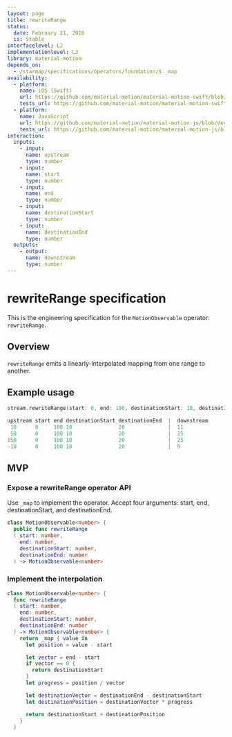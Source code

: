 ```yaml
---
layout: page
title: rewriteRange
status:
  date: February 21, 2016
  is: Stable
interfacelevel: L2
implementationlevel: L3
library: material-motion
depends_on:
  - /starmap/specifications/operators/foundation/$._map
availability:
  - platform:
    name: iOS (Swift)
    url: https://github.com/material-motion/material-motion-swift/blob/develop/src/operators/rewriteRange.swift
    tests_url: https://github.com/material-motion/material-motion-swift/blob/develop/tests/unit/operator/rewriteRangeTests.swift
  - platform:
    name: JavaScript
    url: https://github.com/material-motion/material-motion-js/blob/develop/packages/core/src/operators/rewriteRange.ts
    tests_url: https://github.com/material-motion/material-motion-js/blob/develop/packages/core/src/operators/__tests__/rewriteRange.test.ts
interaction:
  inputs:
    - input:
      name: upstream
      type: number
    - input:
      name: start
      type: number
    - input:
      name: end
      type: number
    - input:
      name: destinationStart
      type: number
    - input:
      name: destinationEnd
      type: number
  outputs:
    - output:
      name: downstream
      type: number
---
```


# rewriteRange specification

This is the engineering specification for the `MotionObservable` operator: `rewriteRange`.

## Overview

`rewriteRange` emits a linearly-interpolated mapping from one range to another.

## Example usage

```swift
stream.rewriteRange(start: 0, end: 100, destinationStart: 10, destinationEnd: 20)

upstream start end destinationStart destinationEnd  |  downstream
 10      0     100 10               20              |  11
 50      0     100 10               20              |  15
150      0     100 10               20              |  25
-10      0     100 10               20              |  9
```

## MVP

### Expose a rewriteRange operator API

Use `_map` to implement the operator. Accept four arguments: start, end, destinationStart, and
destinationEnd.

```swift
class MotionObservable<number> {
  public func rewriteRange
  ( start: number,
    end: number,
    destinationStart: number,
    destinationEnd: number
  ) -> MotionObservable<number>
```

### Implement the interpolation

```swift
class MotionObservable<number> {
  func rewriteRange
  ( start: number,
    end: number,
    destinationStart: number,
    destinationEnd: number
  ) -> MotionObservable<number> {
    return _map { value in
      let position = value - start

      let vector = end - start
      if vector == 0 {
        return destinationStart
      }
      let progress = position / vector

      let destinationVector = destinationEnd - destinationStart
      let destinationPosition = destinationVector * progress

      return destinationStart + destinationPosition
    }
  }
```
